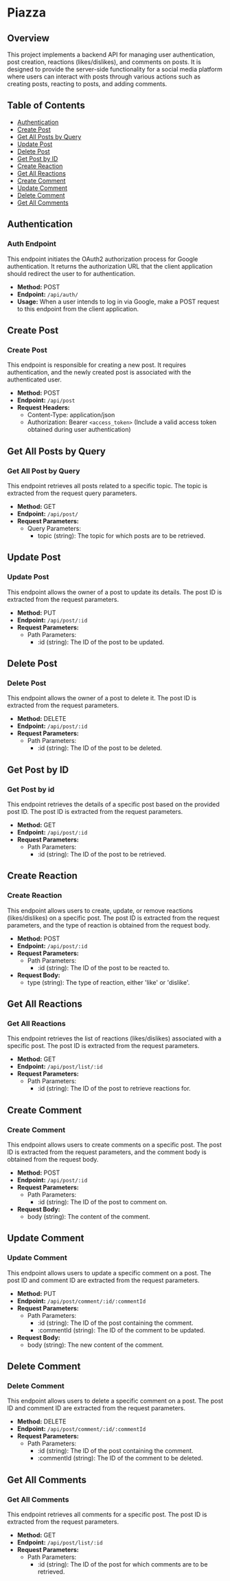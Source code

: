 # Piazza 

## Overview

This project implements a backend API for managing user authentication, post creation, reactions (likes/dislikes), and comments on posts. It is designed to provide the server-side functionality for a social media platform where users can interact with posts through various actions such as creating posts, reacting to posts, and adding comments.

## Table of Contents

- [Authentication](#authentication)
- [Create Post](#create-post)
- [Get All Posts by Query](#get-all-posts-by-query)
- [Update Post](#update-post)
- [Delete Post](#delete-post)
- [Get Post by ID](#get-post-by-id)
- [Create Reaction](#create-reaction)
- [Get All Reactions](#get-all-reactions)
- [Create Comment](#create-comment)
- [Update Comment](#update-comment)
- [Delete Comment](#delete-comment)
- [Get All Comments](#get-all-comments)

## Authentication

### Auth Endpoint

This endpoint initiates the OAuth2 authorization process for Google authentication. It returns the authorization URL that the client application should redirect the user to for authentication.

- **Method:** POST
- **Endpoint:** `/api/auth/`
- **Usage:** When a user intends to log in via Google, make a POST request to this endpoint from the client application.

## Create Post

### Create Post

This endpoint is responsible for creating a new post. It requires authentication, and the newly created post is associated with the authenticated user.

- **Method:** POST
- **Endpoint:** `/api/post`
- **Request Headers:**
  - Content-Type: application/json
  - Authorization: Bearer `<access_token>` (Include a valid access token obtained during user authentication)

## Get All Posts by Query

### Get All Post by Query

This endpoint retrieves all posts related to a specific topic. The topic is extracted from the request query parameters.

- **Method:** GET
- **Endpoint:** `/api/post/`
- **Request Parameters:**
  - Query Parameters:
    - topic (string): The topic for which posts are to be retrieved.

## Update Post

### Update Post

This endpoint allows the owner of a post to update its details. The post ID is extracted from the request parameters.

- **Method:** PUT
- **Endpoint:** `/api/post/:id`
- **Request Parameters:**
  - Path Parameters:
    - :id (string): The ID of the post to be updated.

## Delete Post

### Delete Post

This endpoint allows the owner of a post to delete it. The post ID is extracted from the request parameters.

- **Method:** DELETE
- **Endpoint:** `/api/post/:id`
- **Request Parameters:**
  - Path Parameters:
    - :id (string): The ID of the post to be deleted.

## Get Post by ID

### Get Post by id

This endpoint retrieves the details of a specific post based on the provided post ID. The post ID is extracted from the request parameters.

- **Method:** GET
- **Endpoint:** `/api/post/:id`
- **Request Parameters:**
  - Path Parameters:
    - :id (string): The ID of the post to be retrieved.

## Create Reaction

### Create Reaction

This endpoint allows users to create, update, or remove reactions (likes/dislikes) on a specific post. The post ID is extracted from the request parameters, and the type of reaction is obtained from the request body.

- **Method:** POST
- **Endpoint:** `/api/post/:id`
- **Request Parameters:**
  - Path Parameters:
    - :id (string): The ID of the post to be reacted to.
- **Request Body:**
  - type (string): The type of reaction, either 'like' or 'dislike'.

## Get All Reactions

### Get All Reactions

This endpoint retrieves the list of reactions (likes/dislikes) associated with a specific post. The post ID is extracted from the request parameters.

- **Method:** GET
- **Endpoint:** `/api/post/list/:id`
- **Request Parameters:**
  - Path Parameters:
    - :id (string): The ID of the post to retrieve reactions for.

## Create Comment

### Create Comment

This endpoint allows users to create comments on a specific post. The post ID is extracted from the request parameters, and the comment body is obtained from the request body.

- **Method:** POST
- **Endpoint:** `/api/post/:id`
- **Request Parameters:**
  - Path Parameters:
    - :id (string): The ID of the post to comment on.
- **Request Body:**
  - body (string): The content of the comment.

## Update Comment

### Update Comment

This endpoint allows users to update a specific comment on a post. The post ID and comment ID are extracted from the request parameters.

- **Method:** PUT
- **Endpoint:** `/api/post/comment/:id/:commentId`
- **Request Parameters:**
  - Path Parameters:
    - :id (string): The ID of the post containing the comment.
    - :commentId (string): The ID of the comment to be updated.
- **Request Body:**
  - body (string): The new content of the comment.

## Delete Comment

### Delete Comment

This endpoint allows users to delete a specific comment on a post. The post ID and comment ID are extracted from the request parameters.

- **Method:** DELETE
- **Endpoint:** `/api/post/comment/:id/:commentId`
- **Request Parameters:**
  - Path Parameters:
    - :id (string): The ID of the post containing the comment.
    - :commentId (string): The ID of the comment to be deleted.

## Get All Comments

### Get All Comments

This endpoint retrieves all comments for a specific post. The post ID is extracted from the request parameters.

- **Method:** GET
- **Endpoint:** `/api/post/list/:id`
- **Request Parameters:**
  - Path Parameters:
    - :id (string): The ID of the post for which comments are to be retrieved.

